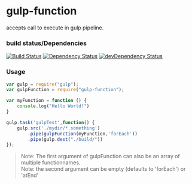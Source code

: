 # gulp-function
accepts call to execute in gulp pipeline.

### build status/Dependencies
[![Build Status](https://travis-ci.org/pushrocks/gulp-function.svg?branch=v0.0.2)](https://travis-ci.org/pushrocks/gulp-function)
[![Dependency Status](https://david-dm.org/pushrocks/gulp-function.svg)](https://david-dm.org/pushrocks/gulp-function)
[![devDependency Status](https://david-dm.org/pushrocks/gulp-function/dev-status.svg)](https://david-dm.org/pushrocks/gulp-function#info=devDependencies)

### Usage
```javascript
var gulp = require("gulp");
var gulpFunction = require("gulp-function");

var myFunction = function () {
    console.log("Hello World!")
}

gulp.task('gulpTest',function() {
    gulp.src('./mydir/*.something')
        .pipe(gulpFunction(myFunction,'forEach'))
        .pipe(gulp.dest("./build/"))
});
```

>Note: The first argument of gulpFunction can also be an array of multiple functionnames.  
>Note: the second argument can be empty (defaults to 'forEach') or 'atEnd'